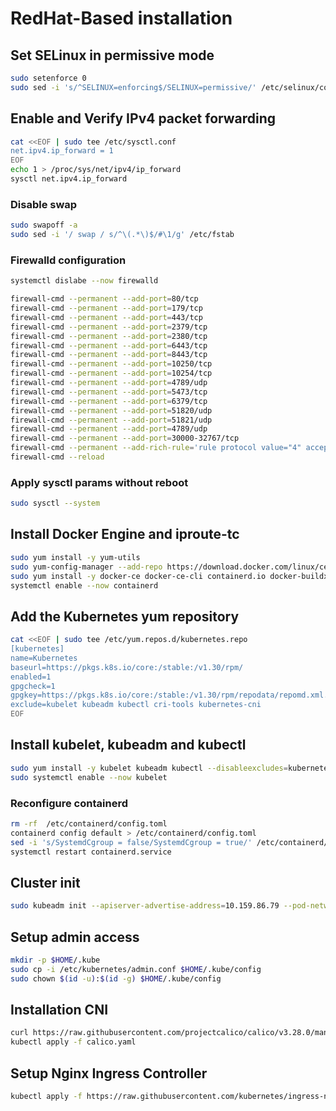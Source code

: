 # RedHat-Based installation

## Set SELinux in permissive mode

```sh
sudo setenforce 0
sudo sed -i 's/^SELINUX=enforcing$/SELINUX=permissive/' /etc/selinux/config
```
## Enable and Verify IPv4 packet forwarding

```sh
cat <<EOF | sudo tee /etc/sysctl.conf
net.ipv4.ip_forward = 1
EOF
echo 1 > /proc/sys/net/ipv4/ip_forward
sysctl net.ipv4.ip_forward
```
### Disable swap

```sh
sudo swapoff -a
sudo sed -i '/ swap / s/^\(.*\)$/#\1/g' /etc/fstab
```

### Firewalld configuration

```sh
systemctl dislabe --now firewalld
```

```sh
firewall-cmd --permanent --add-port=80/tcp
firewall-cmd --permanent --add-port=179/tcp
firewall-cmd --permanent --add-port=443/tcp
firewall-cmd --permanent --add-port=2379/tcp
firewall-cmd --permanent --add-port=2380/tcp
firewall-cmd --permanent --add-port=6443/tcp
firewall-cmd --permanent --add-port=8443/tcp
firewall-cmd --permanent --add-port=10250/tcp
firewall-cmd --permanent --add-port=10254/tcp
firewall-cmd --permanent --add-port=4789/udp
firewall-cmd --permanent --add-port=5473/tcp
firewall-cmd --permanent --add-port=6379/tcp
firewall-cmd --permanent --add-port=51820/udp
firewall-cmd --permanent --add-port=51821/udp
firewall-cmd --permanent --add-port=4789/udp
firewall-cmd --permanent --add-port=30000-32767/tcp
firewall-cmd --permanent --add-rich-rule='rule protocol value="4" accept'
firewall-cmd --reload
```


### Apply sysctl params without reboot
```sh
sudo sysctl --system
```
## Install Docker Engine and iproute-tc

```sh
sudo yum install -y yum-utils
sudo yum-config-manager --add-repo https://download.docker.com/linux/centos/docker-ce.repo
sudo yum install -y docker-ce docker-ce-cli containerd.io docker-buildx-plugin docker-compose-plugin iproute-tc
systemctl enable --now containerd
```

## Add the Kubernetes yum repository

```sh
cat <<EOF | sudo tee /etc/yum.repos.d/kubernetes.repo
[kubernetes]
name=Kubernetes
baseurl=https://pkgs.k8s.io/core:/stable:/v1.30/rpm/
enabled=1
gpgcheck=1
gpgkey=https://pkgs.k8s.io/core:/stable:/v1.30/rpm/repodata/repomd.xml.key
exclude=kubelet kubeadm kubectl cri-tools kubernetes-cni
EOF
```

## Install kubelet, kubeadm and kubectl

```sh
sudo yum install -y kubelet kubeadm kubectl --disableexcludes=kubernetes
sudo systemctl enable --now kubelet
```

### Reconfigure containerd

```sh
rm -rf  /etc/containerd/config.toml
containerd config default > /etc/containerd/config.toml
sed -i 's/SystemdCgroup = false/SystemdCgroup = true/' /etc/containerd/config.toml
systemctl restart containerd.service
```

## Cluster init

```sh
sudo kubeadm init --apiserver-advertise-address=10.159.86.79 --pod-network-cidr=10.244.0.0/16 --control-plane-endpoint=10.159.86.79 --v=5
```
## Setup admin access

```sh
mkdir -p $HOME/.kube
sudo cp -i /etc/kubernetes/admin.conf $HOME/.kube/config
sudo chown $(id -u):$(id -g) $HOME/.kube/config
```
## Installation CNI

```sh
curl https://raw.githubusercontent.com/projectcalico/calico/v3.28.0/manifests/calico.yaml -O
kubectl apply -f calico.yaml
```

## Setup Nginx Ingress Controller

```sh
kubectl apply -f https://raw.githubusercontent.com/kubernetes/ingress-nginx/controller-v1.10.1/deploy/static/provider/baremetal/deploy.yaml
```

